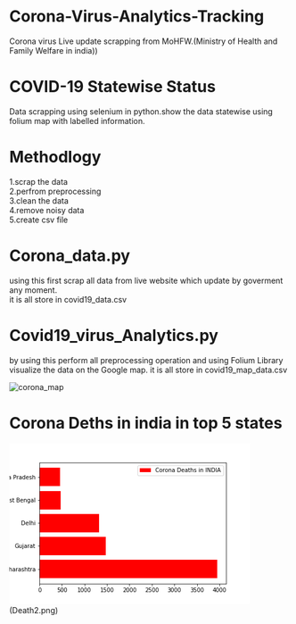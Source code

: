 # Corona-Virus-Analytics-Tracking
Corona virus Live update scrapping from MoHFW.(Ministry of Health and Family Welfare in india))
# COVID-19 Statewise Status
Data scrapping using selenium in python.show the data statewise using folium map with labelled information.
# Methodlogy
1.scrap the data </br>
2.perfrom preprocessing </br>
3.clean the data <br>
4.remove noisy data <br>
5.create csv file
# Corona_data.py
using this first scrap all data from live website which update by goverment any moment.</br>
it is all store in covid19_data.csv
# Covid19_virus_Analytics.py
by using this perform all preprocessing operation and using Folium Library visualize the data on the Google map.
it is all store in covid19_map_data.csv

![corona_map](https://user-images.githubusercontent.com/51817568/84761826-a217db00-afe7-11ea-81fa-adbe854fe226.png)
# Corona Deths in india in top 5 states
![Corona Deaths](Death.png)
(Death2.png)

